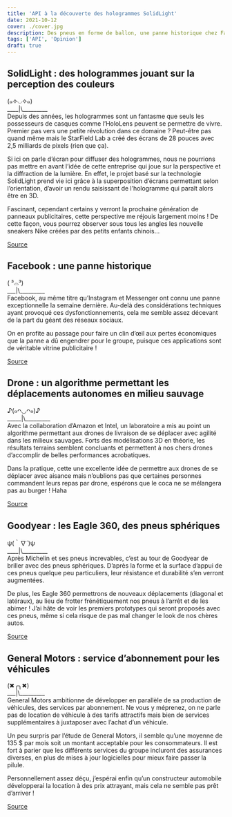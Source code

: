 ```yaml
---
title: 'API à la découverte des hologrammes SolidLight'
date: 2021-10-12
cover: ./cover.jpg
description: Des pneus en forme de ballon, une panne historique chez Facebook, mais que ce passe-t-il cette semaine !?
tags: ['API', 'Opinion']
draft: true
---
```


## SolidLight : des hologrammes jouant sur la perception des couleurs
(๑✧◡✧๑)   
\_\_\_\_|\\\_\_\_\_\_\_\_\_\_   
Depuis des années, les hologrammes sont un fantasme que seuls les possesseurs de casques comme l’HoloLens peuvent se permettre de vivre. Premier pas vers une petite révolution dans ce domaine ? Peut-être pas quand même mais le StarField Lab a créé des écrans de 28 pouces avec 2,5 milliards de pixels (rien que ça).

Si ici on parle d’écran pour diffuser des hologrammes, nous ne pourrions pas mettre en avant l’idée de cette entreprise qui joue sur la perspective et la diffraction de la lumière. En effet, le projet basé sur la technologie SolidLight prend vie ici grâce à la superposition d’écrans permettant selon l’orientation, d’avoir un rendu saisissant de l’hologramme qui paraît alors être en 3D.

Fascinant, cependant certains y verront la prochaine génération de panneaux publicitaires, cette perspective me réjouis largement moins ! De cette façon, vous pourrez observer sous tous les angles les nouvelle sneakers Nike créées par des petits enfants chinois…

[Source](https://www.journaldugeek.com/2021/10/10/les-hologrammes-bluffants-de-light-field-lab/)

## Facebook : une panne historique
( ³⌓³)  
\_\_\_|\\\_\_\_\_\_\_\_\_\_     
Facebook, au même titre qu’Instagram et Messenger ont connu une panne exceptionnelle la semaine dernière. Au-delà des considérations techniques ayant provoqué ces dysfonctionnements, cela me semble assez décevant de la part du géant des réseaux sociaux.

On en profite au passage pour faire un clin d’œil aux pertes économiques que la panne a dû engendrer pour le groupe, puisque ces applications sont de véritable vitrine publicitaire !

[Source](https://www.numerama.com/tech/744753-instagram-messenger-facebook-et-whatsapp-sont-en-panne-vous-netes-pas-les-seuls.html)

## Drone : un algorithme permettant les déplacements autonomes en milieu sauvage
♪(๑ᴖ◡ᴖ๑)♪         
\_\_\_\_\_|\\\_\_\_\_\_\_\_\_\_     
Avec la collaboration d’Amazon et Intel, un laboratoire a mis au point un algorithme permettant aux drones de livraison de se déplacer avec agilité dans les milieux sauvages. Forts des modélisations 3D en théorie, les résultats terrains semblent concluants et permettent à nos chers drones d’accomplir de belles performances acrobatiques.

Dans la pratique, cette une excellente idée de permettre aux drones de se déplacer avec aisance mais n’oublions pas que certaines personnes commandent leurs repas par drone, espérons que le coca ne se mélangera pas au burger ! Haha

[Source](https://www.futura-sciences.com/tech/actualites/drone-ces-drones-competition-peuvent-voler-foret-branches-94055/)

## Goodyear : les Eagle 360, des pneus sphériques
ψ(｀∇´)ψ    
\_\_\_\_|\\\_\_\_\_\_\_\_\_\_     
Après Michelin et ses pneus increvables, c’est au tour de Goodyear de briller avec des pneus sphériques. D’après la forme et la surface d’appui de ces pneus quelque peu particuliers, leur résistance et durabilité s’en verront augmentées.

De plus, les Eagle 360 permettrons de nouveaux déplacements (diagonal et latéraux), au lieu de frotter frénétiquement nos pneus à l’arrêt et de les abimer ! J’ai hâte de voir les premiers prototypes qui seront proposés avec ces pneus, même si cela risque de pas mal changer le look de nos chères autos.

[Source](https://geeko.lesoir.be/2021/10/08/goodyear-va-commercialiser-des-pneus-spheriques/)

## General Motors : service d’abonnement pour les véhicules
(✖╭╮✖)    
\_\_\_|\\\_\_\_\_\_\_\_\_\_     
General Motors ambitionne de développer en parallèle de sa production de véhicules, des services par abonnement. Ne vous y méprenez, on ne parle pas de location de véhicule à des tarifs attractifs mais bien de services supplémentaires à juxtaposer avec l’achat d’un véhicule.

Un peu surpris par l’étude de General Motors, il semble qu’une moyenne de 135 $ par mois soit un montant acceptable pour les consommateurs. Il est fort à parier que les différents services du groupe incluront des assurances diverses, en plus de mises à jour logicielles pour mieux faire passer la pilule.

Personnellement assez déçu, j’espérai enfin qu’un constructeur automobile développerai la location à des prix attrayant, mais cela ne semble pas prêt d’arriver !

[Source](https://geeko.lesoir.be/2021/10/07/general-motors-veut-creer-un-systeme-dabonnement-pour-les-vehicules/)
